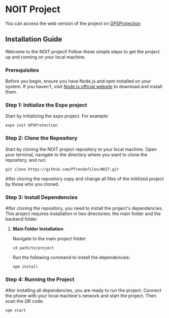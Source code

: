 
# NOIT Project
You can access the web version of the project on [GPSProtection](https://plamennikoleta.pythonanywhere.com/)
## Installation Guide

Welcome to the NOIT project! Follow these simple steps to get the project up and running on your local machine.

### Prerequisites

Before you begin, ensure you have Node.js and npm installed on your system. If you haven't, visit [Node.js official website](https://nodejs.org/) to download and install them.

### Step 1: Initialize the Expo project

Start by initializing the expo project. For example:

```
expo init GPSProtection
```

### Step 2: Clone the Repository

Start by cloning the NOIT project repository to your local machine. Open your terminal, navigate to the directory where you want to clone the repository, and run:

```
git clone https://github.com/PTrendafilov/NOIT.git
```

After cloning the repository copy and change all files of the initilized project by those who you cloned.

### Step 3: Install Dependencies

After cloning the repository, you need to install the project's dependencies. This project requires installation in two directories: the main folder and the backend folder.

1. **Main Folder Installation**

   Navigate to the main project folder:

   ```
   cd path/to/project
   ```

   Run the following command to install the dependencies:

   ```
   npm install
   ```

### Step 4: Running the Project

After installing all dependencies, you are ready to run the project. Connect the phone with your local machine's network and start the project. Then scan the QR code.

   ```
   npm start
   ```
